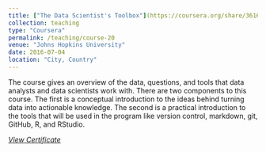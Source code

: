 ```yaml
---
title: ["The Data Scientist's Toolbox"](https://coursera.org/share/3616537aa0b9e2be5c496c9b977ebd21)
collection: teaching
type: "Coursera"
permalink: /teaching/course-20
venue: "Johns Hopkins University"
date: 2016-07-04
location: "City, Country"
---
```


The course gives an overview of the data, questions, and tools that data analysts and data scientists work with. There are two components to this course. The first is a conceptual introduction to the ideas behind turning data into actionable knowledge. The second is a practical introduction to the tools that will be used in the program like version control, markdown, git, GitHub, R, and RStudio.

[*View Certificate*](https://coursera.org/share/3616537aa0b9e2be5c496c9b977ebd21)
